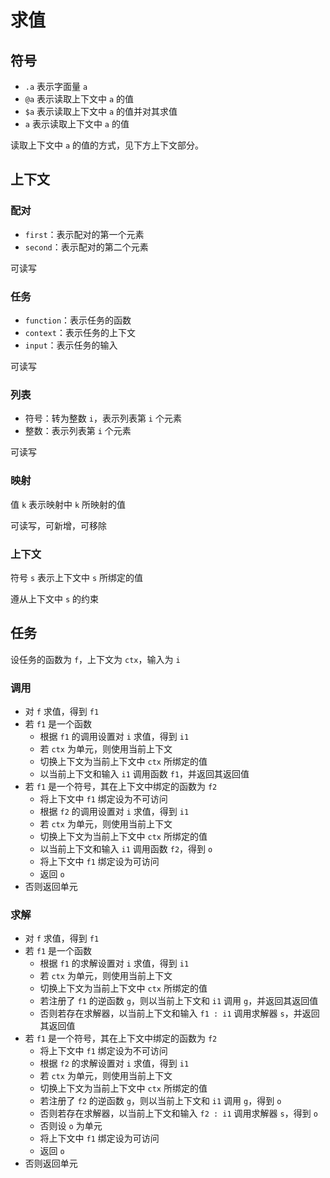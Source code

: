 # 求值

## 符号

- `.a` 表示字面量 `a`
- `@a` 表示读取上下文中 `a` 的值
- `$a` 表示读取上下文中 `a` 的值并对其求值
- `a` 表示读取上下文中 `a` 的值

读取上下文中 `a` 的值的方式，见下方上下文部分。

## 上下文

### 配对

- `first`：表示配对的第一个元素
- `second`：表示配对的第二个元素

可读写

### 任务

- `function`：表示任务的函数
- `context`：表示任务的上下文
- `input`：表示任务的输入

可读写

### 列表

- 符号：转为整数 `i`，表示列表第 `i` 个元素
- 整数：表示列表第 `i` 个元素

可读写

### 映射

值 `k` 表示映射中 `k` 所映射的值

可读写，可新增，可移除

### 上下文

符号 `s` 表示上下文中 `s` 所绑定的值

遵从上下文中 `s` 的约束

## 任务

设任务的函数为 `f`，上下文为 `ctx`，输入为 `i`

### 调用

- 对 `f` 求值，得到 `f1`
- 若 `f1` 是一个函数
  - 根据 `f1` 的调用设置对 `i` 求值，得到 `i1`
  - 若 `ctx` 为单元，则使用当前上下文
  - 切换上下文为当前上下文中 `ctx` 所绑定的值
  - 以当前上下文和输入 `i1` 调用函数 `f1`，并返回其返回值
- 若 `f1` 是一个符号，其在上下文中绑定的函数为 `f2`
  - 将上下文中 `f1` 绑定设为不可访问
  - 根据 `f2` 的调用设置对 `i` 求值，得到 `i1`
  - 若 `ctx` 为单元，则使用当前上下文
  - 切换上下文为当前上下文中 `ctx` 所绑定的值
  - 以当前上下文和输入 `i1` 调用函数 `f2`，得到 `o`
  - 将上下文中 `f1` 绑定设为可访问
  - 返回 `o`
- 否则返回单元

### 求解

- 对 `f` 求值，得到 `f1`
- 若 `f1` 是一个函数
  - 根据 `f1` 的求解设置对 `i` 求值，得到 `i1`
  - 若 `ctx` 为单元，则使用当前上下文
  - 切换上下文为当前上下文中 `ctx` 所绑定的值
  - 若注册了 `f1` 的逆函数 `g`，则以当前上下文和 `i1` 调用 `g`，并返回其返回值
  - 否则若存在求解器，以当前上下文和输入 `f1 : i1` 调用求解器 `s`，并返回其返回值
- 若 `f1` 是一个符号，其在上下文中绑定的函数为 `f2`
  - 将上下文中 `f1` 绑定设为不可访问
  - 根据 `f2` 的求解设置对 `i` 求值，得到 `i1`
  - 若 `ctx` 为单元，则使用当前上下文
  - 切换上下文为当前上下文中 `ctx` 所绑定的值
  - 若注册了 `f2` 的逆函数 `g`，则以当前上下文和 `i1` 调用 `g`，得到 `o`
  - 否则若存在求解器，以当前上下文和输入 `f2 : i1` 调用求解器 `s`，得到 `o`
  - 否则设 `o` 为单元
  - 将上下文中 `f1` 绑定设为可访问
  - 返回 `o`
- 否则返回单元

